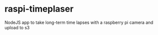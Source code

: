 # raspi-timeplaser
NodeJS app to take long-term time lapses with a raspberry pi camera and upload to s3
